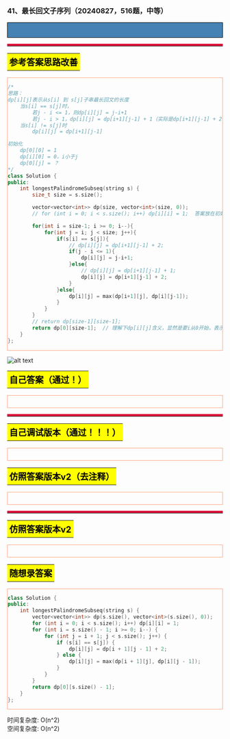 ### 41、最长回文子序列（20240827，516题，中等）
<div style="border: 1px solid black; padding: 10px; background-color: SteelBlue;">



  </p>
</div>

<hr style="border-top: 5px solid #DC143C;">
<table>
  <tr>
    <td bgcolor="Yellow" style="padding: 5px; border: 0px solid black;">
      <span style="font-weight: bold; font-size: 20px;color: black;">
      参考答案思路改善 
      </span>
    </td>
  </tr>
</table>
<div style="padding: 0px; border: 1.5px solid LightSalmon; margin-bottom: 10px;">

```C++ {.line-numbers}
/*
思路：
dp[i][j]表示从s[i] 到 s[j]子串最长回文的长度
    当s[i] == s[j]时，
        若j - i <= 1，则dp[i][j] = j-i+1
        若j - i > 1，dp[i][j] = dp[i+1][j-1] + 1（实际是dp[i+1][j-1] + 2！！！）
    当s[i] != s[j]时
        dp[i][j] = dp[i+1][j-1]

初始化
    dp[0][0] = 1
    dp[i][0] = 0，i小于j
    dp[0][j] = ？
*/
class Solution {
public:
    int longestPalindromeSubseq(string s) {
        size_t size = s.size();

        vector<vector<int>> dp(size, vector<int>(size, 0));
        // for (int i = 0; i < s.size(); i++) dp[i][i] = 1;  答案放在初始化，我的放在代码中

        for(int i = size-1; i >= 0; i--){
            for(int j = i; j < size; j++){
                if(s[i] == s[j]){
                    // dp[i][j] = dp[i+1][j-1] + 2;
                    if(j - i <= 1){
                        dp[i][j] = j-i+1;
                    }else{
                        // dp[i][j] = dp[i+1][j-1] + 1;
                        dp[i][j] = dp[i+1][j-1] + 2;
                    }
                }else{
                    dp[i][j] = max(dp[i+1][j], dp[i][j-1]);
                }
            }
        }
        // return dp[size-1][size-1];
        return dp[0][size-1];  // 理解下dp[i][j]含义，显然是要i从0开始，表示s整体字符串！！！
    }
};
```

</div>

![alt text](33599d86fa1ebc84c797f5b9468a3a1.png)

<table>
  <tr>
    <td bgcolor="Yellow" style="padding: 5px; border: 0px solid black;">
      <span style="font-weight: bold; font-size: 20px;color: black;">
      自己答案（通过！）
      </span>
    </td>
  </tr>
</table>

<div style="padding: 0px; border: 1.5px solid LightSalmon; margin-bottom: 10px">

```C++ {.line-numbers}


```
</div>

<hr style="border-top: 5px solid #DC143C;">

<table>
  <tr>
    <td bgcolor="Yellow" style="padding: 5px; border: 0px solid black;">
      <span style="font-weight: bold; font-size: 20px;color: black;">
      自己调试版本（通过！！！）
      </span>
    </td>
  </tr>
</table>

<div style="padding: 0px; border: 1.5px solid LightSalmon; margin-bottom: 10px">

```C++ {.line-numbers}


```
</div>

<table>
  <tr>
    <td bgcolor="Yellow" style="padding: 5px; border: 0px solid black;">
      <span style="font-weight: bold; font-size: 20px;color: black;">
      仿照答案版本v2（去注释）
      </span>
    </td>
  </tr>
</table>

<div style="padding: 0px; border: 1.5px solid LightSalmon; margin-bottom: 10px">

```C++ {.line-numbers}


```
</div>

<hr style="border-top: 5px solid #DC143C;">

<table>
  <tr>
    <td bgcolor="Yellow" style="padding: 5px; border: 0px solid black;">
      <span style="font-weight: bold; font-size: 20px;color: black;">
      仿照答案版本v2
      </span>
    </td>
  </tr>
</table>

<div style="padding: 0px; border: 1.5px solid LightSalmon; margin-bottom: 10px">

```C++ {.line-numbers}


```
</div>

<table>
  <tr>
    <td bgcolor="Yellow" style="padding: 5px; border: 0px solid black;">
      <span style="font-weight: bold; font-size: 20px;color: black;">
      随想录答案
      </span>
    </td>
  </tr>
</table>

<div style="padding: 0px; border: 1.5px solid LightSalmon; margin-bottom: 10px">

```C++ {.line-numbers}
class Solution {
public:
    int longestPalindromeSubseq(string s) {
        vector<vector<int>> dp(s.size(), vector<int>(s.size(), 0));
        for (int i = 0; i < s.size(); i++) dp[i][i] = 1;
        for (int i = s.size() - 1; i >= 0; i--) {
            for (int j = i + 1; j < s.size(); j++) {
                if (s[i] == s[j]) {
                    dp[i][j] = dp[i + 1][j - 1] + 2;
                } else {
                    dp[i][j] = max(dp[i + 1][j], dp[i][j - 1]);
                }
            }
        }
        return dp[0][s.size() - 1];
    }
};
```
</div>

时间复杂度: O(n^2)  
空间复杂度: O(n^2)